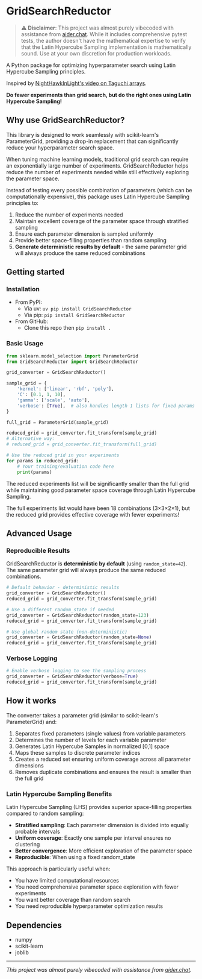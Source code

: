 # GridSearchReductor

> **⚠️ Disclaimer**: This project was almost purely vibecoded with assistance from [aider.chat](https://github.com/Aider-AI/aider/). While it includes comprehensive pytest tests, the author doesn't have the mathematical expertise to verify that the Latin Hypercube Sampling implementation is mathematically sound. Use at your own discretion for production workloads.

A Python package for optimizing hyperparameter search using Latin Hypercube Sampling principles.

Inspired by [NightHawkInLight's video on Taguchi arrays](https://www.youtube.com/watch?v=5oULEuOoRd0&pp=ygUPdGFndXNoaSBhcnJhYXlz).


**Do fewer experiments than grid search, but do the right ones using Latin Hypercube Sampling!**

## Why use GridSearchReductor?

This library is designed to work seamlessly with scikit-learn's ParameterGrid, providing a drop-in replacement that can significantly reduce your hyperparameter search space.

When tuning machine learning models, traditional grid search can require an exponentially large number of experiments. GridSearchReductor helps reduce the number of experiments needed while still effectively exploring the parameter space.

Instead of testing every possible combination of parameters (which can be computationally expensive), this package uses Latin Hypercube Sampling principles to:
1. Reduce the number of experiments needed
2. Maintain excellent coverage of the parameter space through stratified sampling
3. Ensure each parameter dimension is sampled uniformly
4. Provide better space-filling properties than random sampling
5. **Generate deterministic results by default** - the same parameter grid will always produce the same reduced combinations

## Getting started

### Installation

* From PyPI:
    * Via uv: `uv pip install GridSearchReductor`
    * Via pip: `pip install GridSearchReductor`
* From GitHub:
    * Clone this repo then `pip install .`

### Basic Usage

```python
from sklearn.model_selection import ParameterGrid
from GridSearchReductor import GridSearchReductor

grid_converter = GridSearchReductor()

sample_grid = {
    'kernel': ['linear', 'rbf', 'poly'],
    'C': [0.1, 1, 10],
    'gamma': ['scale', 'auto'],
    'verbose': [True],  # also handles length 1 lists for fixed params
}

full_grid = ParameterGrid(sample_grid)

reduced_grid = grid_converter.fit_transform(sample_grid)
# Alternative way:
# reduced_grid = grid_converter.fit_transform(full_grid)

# Use the reduced grid in your experiments
for params in reduced_grid:
    # Your training/evaluation code here
    print(params)
```

The reduced experiments list will be significantly smaller than the full grid while maintaining good parameter space coverage through Latin Hypercube Sampling.

The full experiments list would have been 18 combinations (3×3×2×1), but the reduced grid provides effective coverage with fewer experiments!

## Advanced Usage

### Reproducible Results

GridSearchReductor is **deterministic by default** (using `random_state=42`). The same parameter grid will always produce the same reduced combinations.

```python
# Default behavior - deterministic results
grid_converter = GridSearchReductor()
reduced_grid = grid_converter.fit_transform(sample_grid)

# Use a different random_state if needed
grid_converter = GridSearchReductor(random_state=123)
reduced_grid = grid_converter.fit_transform(sample_grid)

# Use global random state (non-deterministic)
grid_converter = GridSearchReductor(random_state=None)
reduced_grid = grid_converter.fit_transform(sample_grid)
```

### Verbose Logging

```python
# Enable verbose logging to see the sampling process
grid_converter = GridSearchReductor(verbose=True)
reduced_grid = grid_converter.fit_transform(sample_grid)
```

## How it works

The converter takes a parameter grid (similar to scikit-learn's ParameterGrid) and:
1. Separates fixed parameters (single values) from variable parameters
2. Determines the number of levels for each variable parameter
3. Generates Latin Hypercube Samples in normalized [0,1] space
4. Maps these samples to discrete parameter indices
5. Creates a reduced set ensuring uniform coverage across all parameter dimensions
6. Removes duplicate combinations and ensures the result is smaller than the full grid

### Latin Hypercube Sampling Benefits

Latin Hypercube Sampling (LHS) provides superior space-filling properties compared to random sampling:
- **Stratified sampling**: Each parameter dimension is divided into equally probable intervals
- **Uniform coverage**: Exactly one sample per interval ensures no clustering
- **Better convergence**: More efficient exploration of the parameter space
- **Reproducible**: When using a fixed random_state

This approach is particularly useful when:
- You have limited computational resources
- You need comprehensive parameter space exploration with fewer experiments
- You want better coverage than random search
- You need reproducible hyperparameter optimization results

## Dependencies

- numpy
- scikit-learn
- joblib

---

*This project was almost purely vibecoded with assistance from [aider.chat](https://github.com/Aider-AI/aider/).*


